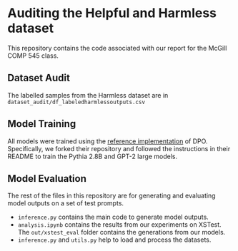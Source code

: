 # Auditing the Helpful and Harmless dataset
This repository contains the code associated with our report for the McGill COMP 545 class.

## Dataset Audit
The labelled samples from the Harmless dataset are in `dataset_audit/df_labeledharmlessoutputs.csv`

## Model Training
All models were trained using the [reference implementation](https://github.com/eric-mitchell/direct-preference-optimization) of DPO. Specifically, we forked their repository and followed the instructions in their README to train the Pythia 2.8B and GPT-2 large models.

## Model Evaluation
The rest of the files in this repository are for generating and evaluating model outputs on a set of test prompts.
* `inference.py` contains the main code to generate model outputs.
* `analysis.ipynb` contains the results from our experiments on XSTest. The `out/xstest_eval` folder contains the generations from our models.
* `inference.py` and `utils.py` help to load and process the datasets.
